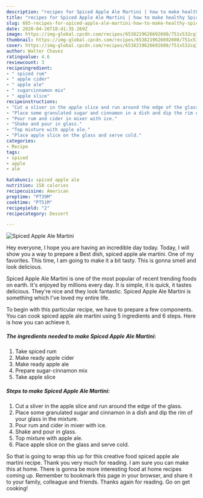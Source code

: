 ```yaml
---
description: "recipes for Spiced Apple Ale Martini | how to make healthy Spiced Apple Ale Martini"
title: "recipes for Spiced Apple Ale Martini | how to make healthy Spiced Apple Ale Martini"
slug: 665-recipes-for-spiced-apple-ale-martini-how-to-make-healthy-spiced-apple-ale-martini
date: 2020-04-26T18:41:35.269Z
image: https://img-global.cpcdn.com/recipes/6538219626692608/751x532cq70/spiced-apple-ale-martini-recipe-main-photo.jpg
thumbnail: https://img-global.cpcdn.com/recipes/6538219626692608/751x532cq70/spiced-apple-ale-martini-recipe-main-photo.jpg
cover: https://img-global.cpcdn.com/recipes/6538219626692608/751x532cq70/spiced-apple-ale-martini-recipe-main-photo.jpg
author: Walter Chavez
ratingvalue: 4.6
reviewcount: 3
recipeingredient:
- " spiced rum"
- " apple cider"
- " apple ale"
- " sugarcinnamon mix"
- " apple slice"
recipeinstructions:
- "Cut a sliver in the apple slice and run around the edge of the glass."
- "Place some granulated sugar and cinnamon in a dish and dip the rim of your glass in the mixture."
- "Pour rum and cider in mixer with ice."
- "Shake and pour in glass."
- "Top mixture with apple ale."
- "Place apple slice on the glass and serve cold."
categories:
- Recipe
tags:
- spiced
- apple
- ale

katakunci: spiced apple ale 
nutrition: 158 calories
recipecuisine: American
preptime: "PT39M"
cooktime: "PT51M"
recipeyield: "2"
recipecategory: Dessert

---
```



![Spiced Apple Ale Martini](https://img-global.cpcdn.com/recipes/6538219626692608/751x532cq70/spiced-apple-ale-martini-recipe-main-photo.jpg)

Hey everyone, I hope you are having an incredible day today. Today, I will show you a way to prepare a Best dish, spiced apple ale martini. One of my favorites. This time, I am going to make it a bit tasty. This is gonna smell and look delicious.



Spiced Apple Ale Martini is one of the most popular of recent trending foods on earth. It's enjoyed by millions every day. It is simple, it is quick, it tastes delicious. They're nice and they look fantastic. Spiced Apple Ale Martini is something which I've loved my entire life.


To begin with this particular recipe, we have to prepare a few components. You can cook spiced apple ale martini using 5 ingredients and 6 steps. Here is how you can achieve it.

<!--inarticleads1-->

##### The ingredients needed to make Spiced Apple Ale Martini:

1. Take  spiced rum
1. Make ready  apple cider
1. Make ready  apple ale
1. Prepare  sugar-cinnamon mix
1. Take  apple slice




<!--inarticleads2-->

##### Steps to make Spiced Apple Ale Martini:

1. Cut a sliver in the apple slice and run around the edge of the glass.
1. Place some granulated sugar and cinnamon in a dish and dip the rim of your glass in the mixture.
1. Pour rum and cider in mixer with ice.
1. Shake and pour in glass.
1. Top mixture with apple ale.
1. Place apple slice on the glass and serve cold.




So that is going to wrap this up for this creative food spiced apple ale martini recipe. Thank you very much for reading. I am sure you can make this at home. There is gonna be more interesting food at home recipes coming up. Remember to bookmark this page in your browser, and share it to your family, colleague and friends. Thanks again for reading. Go on get cooking!
